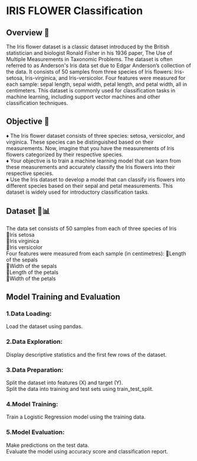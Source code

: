 # IRIS FLOWER Classification
## Overview 📝

The Iris flower dataset is a classic dataset introduced by the British statistician and biologist Ronald Fisher in his 1936 paper, The Use of Multiple Measurements in Taxonomic Problems. The dataset is often referred to as Anderson's Iris data set due to Edgar Anderson’s collection of the data. It consists of 50 samples from three species of Iris flowers: Iris-setosa, Iris-virginica, and Iris-versicolor. Four features were measured for each sample: sepal length, sepal width, petal length, and petal width, all in centimeters. This dataset is commonly used for classification tasks in machine learning, including support vector machines and other classification techniques.

## Objective 🎯

♦️ The Iris flower dataset consists of three species: setosa, versicolor, and virginica. These species can be distinguished based on their measurements. Now, imagine that you have the measurements of Iris flowers categorized by their respective species.<br>
♦️ Your objective is to train a machine learning model that can learn from these measurements and accurately classify the Iris flowers into their respective species.<br>
♦️ Use the Iris dataset to develop a model that can classify iris flowers into different species based on their sepal and petal measurements. This dataset is widely used for introductory classification tasks.

## Dataset 📑📊

The data set consists of 50 samples from each of three species of Iris <br>
🔺Iris setosa<br>
🔺Iris virginica<br>
🔺Iris versicolor <br>
Four features were measured from each sample (in centimetres):
🔘Length of the sepals<br>
🔘Width of the sepals<br>
🔘Length of the petals<br>
🔘Width of the petals<br>

## Model Training and Evaluation
### 1.Data Loading:

Load the dataset using pandas.
### 2.Data Exploration:

Display descriptive statistics and the first few rows of the dataset.
### 3.Data Preparation:

Split the dataset into features (X) and target (Y).<br>
Split the data into training and test sets using train_test_split.
### 4.Model Training:

Train a Logistic Regression model using the training data.
### 5.Model Evaluation:

Make predictions on the test data.<br>
Evaluate the model using accuracy score and classification report.
